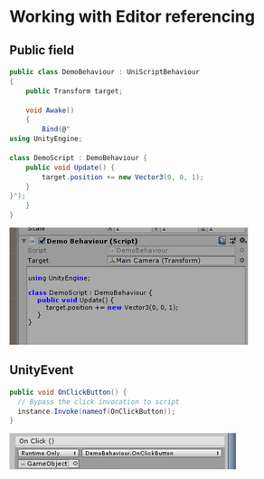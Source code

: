 Working with Editor referencing
====

Public field
----
```cs
public class DemoBehaviour : UniScriptBehaviour
{
    public Transform target;

    void Awake()
    {
        Bind(@"
using UnityEngine;

class DemoScript : DemoBehaviour {
    public void Update() {
        target.position += new Vector3(0, 0, 1);
    }
}");
    }
}
```

<img src="img/editor_ref_1.png" />


UnityEvent
----

```cs
public void OnClickButton() {
  // Bypass the click invocation to script
  instance.Invoke(nameof(OnClickButton));
}
```

<img src="img/editor_ref_2.png" />
